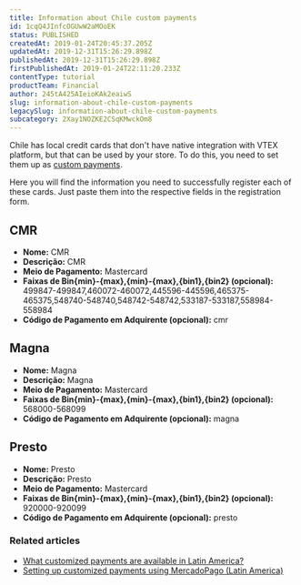 ```yaml
---
title: Information about Chile custom payments
id: 1cqQ4JInfcOGUwW2aMOoEK
status: PUBLISHED
createdAt: 2019-01-24T20:45:37.205Z
updatedAt: 2019-12-31T15:26:29.898Z
publishedAt: 2019-12-31T15:26:29.898Z
firstPublishedAt: 2019-01-24T22:11:20.233Z
contentType: tutorial
productTeam: Financial
author: 245tA425AIeioKAk2eaiwS
slug: information-about-chile-custom-payments
legacySlug: information-about-chile-custom-payments
subcategory: 2Xay1NOZKE2CSqKMwckOm8
---
```


Chile has local credit cards that don't have native integration with VTEX platform, but that can be used by your store. To do this, you need to set them up as [custom payments](/en/tutorial/setting-up-customized-payments-using-mercadopago-latin-america).

Here you will find the information you need to successfully register each of these cards. Just paste them into the respective fields in the registration form.

## CMR
- __Nome:__ CMR
- __Descrição:__ CMR
- __Meio de Pagamento:__ Mastercard
- __Faixas de Bin{min}-{max},{min}-{max},{bin1},{bin2} (opcional):__ 499847-499847,460072-460072,445596-445596,465375-465375,548740-548740,548742-548742,533187-533187,558984-558984
- __Código de Pagamento em Adquirente (opcional):__ cmr

## Magna
- __Nome:__ Magna
- __Descrição:__ Magna
- __Meio de Pagamento:__ Mastercard
- __Faixas de Bin{min}-{max},{min}-{max},{bin1},{bin2} (opcional):__ 568000-568099
- __Código de Pagamento em Adquirente (opcional):__ magna

## Presto
- __Nome:__ Presto
- __Descrição:__ Presto
- __Meio de Pagamento:__ Mastercard
- __Faixas de Bin{min}-{max},{min}-{max},{bin1},{bin2} (opcional):__ 920000-920099
- __Código de Pagamento em Adquirente (opcional):__ presto

### Related articles
- [What customized payments are available in Latin America?](/en/faq/what-customized-payments-are-available-in-latin-america)
- [Setting up customized payments using MercadoPago (Latin America)](/en/tutorial/setting-up-customized-payments-using-mercadopago-latin-america)
